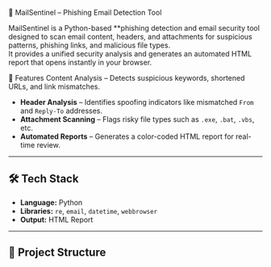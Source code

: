 📧 MailSentinel – Phishing Email Detection Tool

MailSentinel is a Python-based **phishing detection and email security tool designed to scan email content, headers, and attachments for suspicious patterns, phishing links, and malicious file types.  
It provides a unified security analysis and generates an automated HTML report that opens instantly in your browser.



🚀 Features
Content Analysis – Detects suspicious keywords, shortened URLs, and link mismatches.
- **Header Analysis** – Identifies spoofing indicators like mismatched `From` and `Reply-To` addresses.
- **Attachment Scanning** – Flags risky file types such as `.exe`, `.bat`, `.vbs`, etc.
- **Automated Reports** – Generates a color-coded HTML report for real-time review.

---

## 🛠️ Tech Stack
- **Language:** Python  
- **Libraries:** `re`, `email`, `datetime`, `webbrowser`  
- **Output:** HTML Report

---

## 📂 Project Structure

